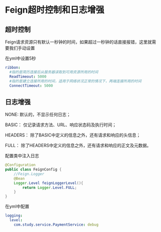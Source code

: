# Feign超时控制和日志增强

## 超时控制

Feign请求资源只有默认一秒钟的时间，如果超过一秒钟的话直接报错，这里就需要我们手动设置

在yml中设置5秒

```yml
ribbon:
  #指的是简历连接后从服务器读取到可用资源所用的时间
  ReadTimeout: 5000
  #指的是建立连接所用的时间，适用于网络状况正常的情况下，两端连接所用的时间
  ConnectTimeout: 5000
```

## 日志增强

NONE: 默认的，不显示任何日志；

BASIC： 仅记录请求方法、URL、响应状态码及执行时间；

HEADERS： 除了BASIC中定义的信息之外，还有请求和响应的头信息；

FULL： 除了HEADERS中定义的信息之外，还有请求和响应的正文及元数据。

配置类中注入日志

```java
@Configuration
public class FeignConfig {
    //Feign.Logger
    @Bean
    Logger.Level feignLoggerLevel(){
        return Logger.Level.FULL;
    }
}
```

在yml中配置

```yml
logging:
  level:
    com.study.service.PaymentService: debug
```